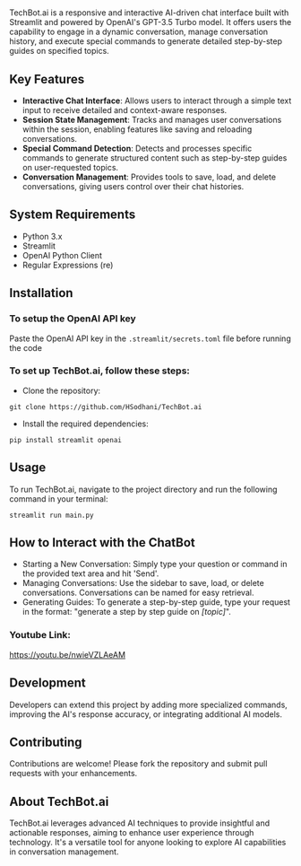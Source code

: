 # 
TechBot.ai is a responsive and interactive AI-driven chat interface built with Streamlit and powered by OpenAI's GPT-3.5 Turbo model. It offers users the capability to engage in a dynamic conversation, manage conversation history, and execute special commands to generate detailed step-by-step guides on specified topics.

## Key Features
- **Interactive Chat Interface**: Allows users to interact through a simple text input to receive detailed and context-aware responses.
- **Session State Management**: Tracks and manages user conversations within the session, enabling features like saving and reloading conversations.
- **Special Command Detection**: Detects and processes specific commands to generate structured content such as step-by-step guides on user-requested topics.
- **Conversation Management**: Provides tools to save, load, and delete conversations, giving users control over their chat histories.

## System Requirements
- Python 3.x
- Streamlit
- OpenAI Python Client
- Regular Expressions (re)

## Installation

### To setup the OpenAI API key
Paste the OpenAI API key in the ```.streamlit/secrets.toml``` file before running the code

### To set up TechBot.ai, follow these steps:

- Clone the repository:
  
```git clone https://github.com/HSodhani/TechBot.ai```

- Install the required dependencies:

```pip install streamlit openai```

## Usage
To run TechBot.ai, navigate to the project directory and run the following command in your terminal:


```streamlit run main.py```

## How to Interact with the ChatBot
- Starting a New Conversation: Simply type your question or command in the provided text area and hit 'Send'.
- Managing Conversations: Use the sidebar to save, load, or delete conversations. Conversations can be named for easy retrieval.
- Generating Guides: To generate a step-by-step guide, type your request in the format: "generate a step by step guide on _[topic]_".

### Youtube Link: 
https://youtu.be/nwieVZLAeAM

## Development
Developers can extend this project by adding more specialized commands, improving the AI's response accuracy, or integrating additional AI models.

## Contributing
Contributions are welcome! Please fork the repository and submit pull requests with your enhancements.

## About TechBot.ai
TechBot.ai leverages advanced AI techniques to provide insightful and actionable responses, aiming to enhance user experience through technology. It's a versatile tool for anyone looking to explore AI capabilities in conversation management.
